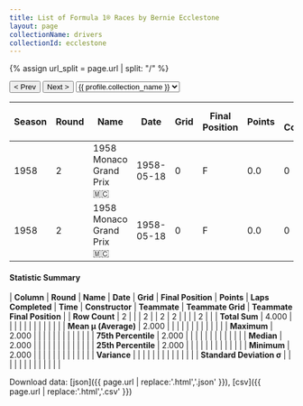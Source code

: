 ```yaml
---
title: List of Formula 1® Races by Bernie Ecclestone
layout: page
collectionName: drivers
collectionId: ecclestone
---
```


{% assign url_split = page.url | split: "/" %}
<div id="collection-navigation">
<button onclick="selector.options[selector.selectedIndex-1].value && (window.location = selector.options[selector.selectedIndex-1].value);">&lt; Prev</button>
<button onclick="selector.options[selector.selectedIndex+1].value && (window.location = selector.options[selector.selectedIndex+1].value);">Next &gt;</button>
<select id="selector" onchange="this.options[this.selectedIndex].value && (window.location = this.options[this.selectedIndex].value);">
  {% for collectionId in site.data[page.collectionName].refs %}
    {% if collectionId == page.collectionId %}
      {% assign selected = "selected" %}
    {% else %}
      {% assign selected = "" %}
    {% endif %}
    {% assign profile = site.data[page.collectionName][collectionId].profile %}
    <option value="/f1/{{ page.collectionName }}/{{ collectionId }}/{{ url_split[4] }}" {{ selected }}>{{ profile.collection_name }}</option>
  {% endfor %}
</select>
</div>

| Season | Round | Name | Date | Grid | Final Position | Points | Laps Completed | Time | Constructor | Teammate | Teammate Grid | Teammate Final Position |
|--|--|--|--|--|--|--|--|--|--|--|--|--|
| 1958 | 2 | 1958 Monaco Grand Prix 🇲🇨 | 1958-05-18 | 0 | F | 0.0 | 0 |   | Connaught 🇬🇧 | [Bruce Kessler 🇺🇸](/f1/drivers/kessler) | 0 | F |
| 1958 | 2 | 1958 Monaco Grand Prix 🇲🇨 | 1958-05-18 | 0 | F | 0.0 | 0 |   | Connaught 🇬🇧 | [Paul Emery 🇬🇧](/f1/drivers/emery) | 0 | F |

#### Statistic Summary

| **Column** | **Round** | **Name** | **Date** | **Grid** | **Final Position** | **Points** | **Laps Completed** | **Time** | **Constructor** | **Teammate** | **Teammate Grid** | **Teammate Final Position** |
| **Row Count** | 2 |  |  | 2 |  | 2 | 2 |  |  |  | 2 |  |
| **Total Sum** | 4.000 |  |  |  |  |  |  |  |  |  |  |  |
| **Mean μ (Average)** | 2.000 |  |  |  |  |  |  |  |  |  |  |  |
| **Maximum** | 2.000 |  |  |  |  |  |  |  |  |  |  |  |
| **75th Percentile** | 2.000 |  |  |  |  |  |  |  |  |  |  |  |
| **Median** | 2.000 |  |  |  |  |  |  |  |  |  |  |  |
| **25th Percentile** | 2.000 |  |  |  |  |  |  |  |  |  |  |  |
| **Minimum** | 2.000 |  |  |  |  |  |  |  |  |  |  |  |
| **Variance** |  |  |  |  |  |  |  |  |  |  |  |  |
| **Standard Deviation σ** |  |  |  |  |  |  |  |  |  |  |  |  |

Download data: [json]({{ page.url | replace:'.html','.json' }}), [csv]({{ page.url | replace:'.html','.csv' }})
